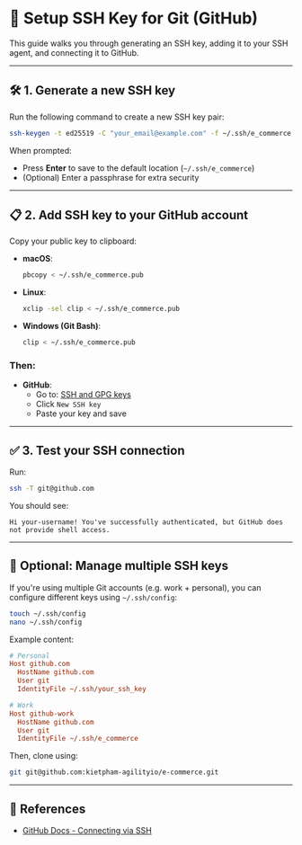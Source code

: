 # 🔐 Setup SSH Key for Git (GitHub)

This guide walks you through generating an SSH key, adding it to your SSH agent, and connecting it to GitHub.

---

## 🛠 1. Generate a new SSH key

Run the following command to create a new SSH key pair:

```bash
ssh-keygen -t ed25519 -C "your_email@example.com" -f ~/.ssh/e_commerce
```

When prompted:

- Press **Enter** to save to the default location (`~/.ssh/e_commerce`)
- (Optional) Enter a passphrase for extra security

---

## 📋 2. Add SSH key to your GitHub account

Copy your public key to clipboard:

- **macOS**:
  ```bash
  pbcopy < ~/.ssh/e_commerce.pub
  ```

- **Linux**:
  ```bash
  xclip -sel clip < ~/.ssh/e_commerce.pub
  ```

- **Windows (Git Bash)**:
  ```bash
  clip < ~/.ssh/e_commerce.pub
  ```

### Then:

- **GitHub**:
  - Go to: [SSH and GPG keys](https://github.com/settings/keys)
  - Click `New SSH key`
  - Paste your key and save

---

## ✅ 3. Test your SSH connection

Run:

```bash
ssh -T git@github.com
```

You should see:

```
Hi your-username! You've successfully authenticated, but GitHub does not provide shell access.
```

---

## 🧪 Optional: Manage multiple SSH keys

If you're using multiple Git accounts (e.g. work + personal), you can configure different keys using `~/.ssh/config`:

```bash
touch ~/.ssh/config
nano ~/.ssh/config
```

Example content:

```ini
# Personal
Host github.com
  HostName github.com
  User git
  IdentityFile ~/.ssh/your_ssh_key

# Work
Host github-work
  HostName github.com
  User git
  IdentityFile ~/.ssh/e_commerce
```

Then, clone using:

```bash
git git@github.com:kietpham-agilityio/e-commerce.git
```

---

## 📎 References

- [GitHub Docs - Connecting via SSH](https://docs.github.com/en/authentication/connecting-to-github-with-ssh)